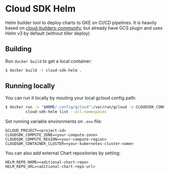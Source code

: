 # Cloud SDK Helm

Helm builder tool to deploy charts to GKE on CI/CD pipelines. It is heavily based on 
[cloud-builders-community](https://github.com/GoogleCloudPlatform/cloud-builders-community/tree/master/helm), but
already have GCS plugin and uses Helm v3 by default (without tiller deploy)


## Building

Run `docker build` to get a local container:

```bash
$ docker build -t cloud-sdk-helm .
```

## Running locally

You can run it locally by mouting your local gcloud config path:

```bash
$ docker run -v "$HOME/.config/gcloud":/var/run/gcloud -e CLOUDSDK_CONFIG=/var/run/gcloud --env-file .env \
         cloud-sdk-helm list --all-namespaces
```

Set running variable environments on `.env` file:
```
GCLOUD_PROJECT=<project-id>
CLOUDSDK_COMPUTE_ZONE=<your-compute-zone>
CLOUDSDK_COMPUTE_REGION=<your-compute-region>
CLOUDSDK_CONTAINER_CLUSTER=<your-kubernetes-cluster-name>
```

You can also add external Chart repositories by setting:
```env
HELM_REPO_NAME=<aditional-chart-repo>
HELM_REPO_URL=<aditional-chart-repo-url>
```
